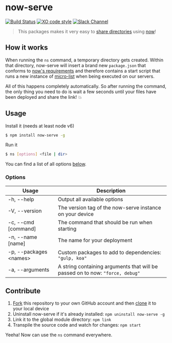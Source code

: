 # now-serve

[![Build Status](https://travis-ci.org/zeit/now-serve.svg?branch=master)](https://travis-ci.org/zeit/now-serve)
[![XO code style](https://img.shields.io/badge/code_style-XO-5ed9c7.svg)](https://github.com/sindresorhus/xo)
[![Slack Channel](https://zeit-slackin.now.sh/badge.svg)](https://zeit.chat/)

> This packages makes it very easy to [share directories](https://zeit.co/blog/serve-it-now) using [now](https://zeit.co/now)!

## How it works

When running the `ns` command, a temporary directory gets created. Within that directory, now-serve will insert a brand new `package.json` that conforms to [now's requirements](https://zeit.co/now#get-started) and therefore contains a start script that runs a new instance of [micro-list](https://github.com/zeit/micro-list) when being executed on our servers.

All of this happens completely automatically. So after running the command, the only thing you need to do is wait a few seconds until your files have been deployed and share the link! :boom:

## Usage

Install it (needs at least node v6)

```bash
$ npm install now-serve -g
```

Run it

```bash
$ ns [options] <file | dir>
```

You can find a list of all options [below](#options).

### Options

| Usage                          | Description |
| ------------------------------ | ----------- |
| -h, --help                     | Output all available options |
| -V, --version                  | The version tag of the now-serve instance on your device |
| -c, --cmd [command]            | The command that should be run when starting |
| -n, --name [name]              | The name for your deployment |
| -p, --packages &#60;names&#62; | Custom packages to add to dependencies: `"gulp, koa"` |
| -a, --arguments <handles>        | A string containing arguments that will be passed on to now: `"force, debug"` |

## Contribute

1. [Fork](https://help.github.com/articles/fork-a-repo/) this repository to your own GitHub account and then [clone](https://help.github.com/articles/cloning-a-repository/) it to your local device
2. Uninstall now-serve if it's already installed: `npm uninstall now-serve -g`
3. Link it to the global module directory: `npm link`
4. Transpile the source code and watch for changes: `npm start`

Yeeha! Now can use the `ns` command everywhere.
